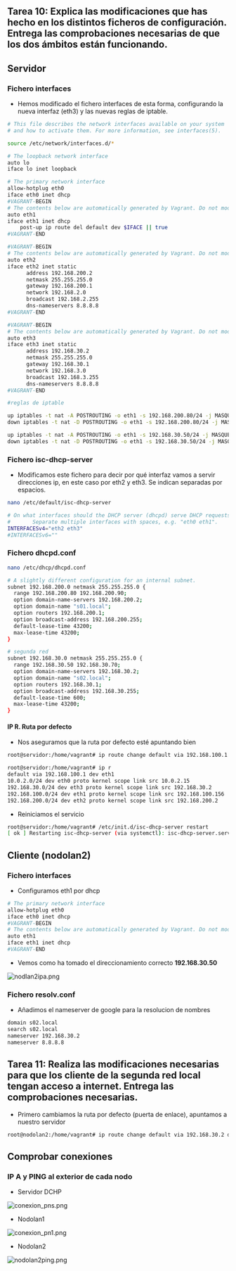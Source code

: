 ## Tarea 10: Explica las modificaciones que has hecho en los distintos ficheros de configuración. Entrega las comprobaciones necesarias de que los dos ámbitos están funcionando.

## Servidor

### Fichero interfaces

* Hemos modificado el fichero interfaces de esta forma, configurando la nueva interfaz (eth3) y las nuevas reglas de iptable.

```sh
# This file describes the network interfaces available on your system
# and how to activate them. For more information, see interfaces(5).

source /etc/network/interfaces.d/*

# The loopback network interface
auto lo
iface lo inet loopback

# The primary network interface
allow-hotplug eth0
iface eth0 inet dhcp
#VAGRANT-BEGIN
# The contents below are automatically generated by Vagrant. Do not modify.
auto eth1
iface eth1 inet dhcp
    post-up ip route del default dev $IFACE || true
#VAGRANT-END

#VAGRANT-BEGIN
# The contents below are automatically generated by Vagrant. Do not modify.
auto eth2
iface eth2 inet static
      address 192.168.200.2
      netmask 255.255.255.0
      gateway 192.168.200.1
      network 192.168.2.0
      broadcast 192.168.2.255
      dns-nameservers 8.8.8.8
#VAGRANT-END

#VAGRANT-BEGIN
# The contents below are automatically generated by Vagrant. Do not modify.
auto eth3
iface eth3 inet static
      address 192.168.30.2
      netmask 255.255.255.0
      gateway 192.168.30.1
      network 192.168.3.0
      broadcast 192.168.3.255
      dns-nameservers 8.8.8.8
#VAGRANT-END

#reglas de iptable

up iptables -t nat -A POSTROUTING -o eth1 -s 192.168.200.80/24 -j MASQUERADE
down iptables -t nat -D POSTROUTING -o eth1 -s 192.168.200.80/24 -j MASQUERADE

up iptables -t nat -A POSTROUTING -o eth1 -s 192.168.30.50/24 -j MASQUERADE
down iptables -t nat -D POSTROUTING -o eth1 -s 192.168.30.50/24 -j MASQUERADE

```

### Fichero isc-dhcp-server

* Modificamos este fichero para decir por qué interfaz vamos a servir direcciones ip, en este caso por eth2 y eth3. Se indican separadas por espacios.

```sh
nano /etc/default/isc-dhcp-server 
```

```sh
# On what interfaces should the DHCP server (dhcpd) serve DHCP requests?
#       Separate multiple interfaces with spaces, e.g. "eth0 eth1".
INTERFACESv4="eth2 eth3"
#INTERFACESv6=""

```

### Fichero dhcpd.conf 

```sh
nano /etc/dhcp/dhcpd.conf 
```

```sh
# A slightly different configuration for an internal subnet.
subnet 192.168.200.0 netmask 255.255.255.0 {
  range 192.168.200.80 192.168.200.90;
  option domain-name-servers 192.168.200.2;
  option domain-name "s01.local";
  option routers 192.168.200.1;
  option broadcast-address 192.168.200.255;
  default-lease-time 43200;
  max-lease-time 43200;
}

# segunda red                                               
subnet 192.168.30.0 netmask 255.255.255.0 {
  range 192.168.30.50 192.168.30.70;
  option domain-name-servers 192.168.30.2;
  option domain-name "s02.local";
  option routers 192.168.30.1;
  option broadcast-address 192.168.30.255;
  default-lease-time 600;
  max-lease-time 43200;
}

```

#### IP R. Ruta por defecto

* Nos aseguramos que la ruta por defecto esté apuntando bien

```sh
root@servidor:/home/vagrant# ip route change default via 192.168.100.1 dev eth1

root@servidor:/home/vagrant# ip r
default via 192.168.100.1 dev eth1 
10.0.2.0/24 dev eth0 proto kernel scope link src 10.0.2.15 
192.168.30.0/24 dev eth3 proto kernel scope link src 192.168.30.2 
192.168.100.0/24 dev eth1 proto kernel scope link src 192.168.100.156 
192.168.200.0/24 dev eth2 proto kernel scope link src 192.168.200.2 

```

* Reiniciamos el servicio

```sh
root@servidor:/home/vagrant# /etc/init.d/isc-dhcp-server restart
[ ok ] Restarting isc-dhcp-server (via systemctl): isc-dhcp-server.service.

```

## Cliente (nodolan2)


### Fichero interfaces

* Configuramos eth1 por dhcp

```sh
# The primary network interface
allow-hotplug eth0
iface eth0 inet dhcp
#VAGRANT-BEGIN
# The contents below are automatically generated by Vagrant. Do not modify.
auto eth1
iface eth1 inet dhcp  
#VAGRANT-END

```

* Vemos como ha tomado el direccionamiento correcto **192.168.30.50**

![nodlan2ipa.png]()

### Fichero **resolv.conf**

* Añadimos el nameserver de google para la resolucion de nombres

```sh
domain s02.local
search s02.local
nameserver 192.168.30.2
nameserver 8.8.8.8
```

## Tarea 11: Realiza las modificaciones necesarias para que los cliente de la segunda red local tengan acceso a internet. Entrega las comprobaciones necesarias.


* Primero cambiamos la ruta por defecto (puerta de enlace), apuntamos a nuestro servidor

```sh
root@nodolan2:/home/vagrant# ip route change default via 192.168.30.2 dev eth1
```



## Comprobar conexiones
### IP A y PING al exterior de cada nodo

* Servidor DCHP

![conexion_pns.png]()

* Nodolan1

![conexion_pn1.png]()

* Nodolan2

![nodolan2ping.png]()


